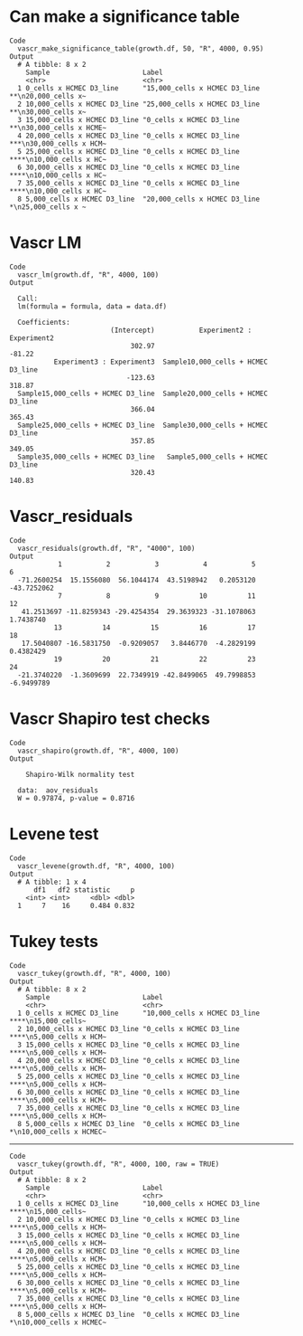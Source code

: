 # Can make a significance table

    Code
      vascr_make_significance_table(growth.df, 50, "R", 4000, 0.95)
    Output
      # A tibble: 8 x 2
        Sample                       Label                                            
        <chr>                        <chr>                                            
      1 0_cells x HCMEC D3_line      "15,000_cells x HCMEC D3_line **\n20,000_cells x~
      2 10,000_cells x HCMEC D3_line "25,000_cells x HCMEC D3_line **\n30,000_cells x~
      3 15,000_cells x HCMEC D3_line "0_cells x HCMEC D3_line **\n30,000_cells x HCME~
      4 20,000_cells x HCMEC D3_line "0_cells x HCMEC D3_line ***\n30,000_cells x HCM~
      5 25,000_cells x HCMEC D3_line "0_cells x HCMEC D3_line ****\n10,000_cells x HC~
      6 30,000_cells x HCMEC D3_line "0_cells x HCMEC D3_line ****\n10,000_cells x HC~
      7 35,000_cells x HCMEC D3_line "0_cells x HCMEC D3_line ****\n10,000_cells x HC~
      8 5,000_cells x HCMEC D3_line  "20,000_cells x HCMEC D3_line *\n25,000_cells x ~

# Vascr LM

    Code
      vascr_lm(growth.df, "R", 4000, 100)
    Output
      
      Call:
      lm(formula = formula, data = data.df)
      
      Coefficients:
                             (Intercept)           Experiment2 : Experiment2  
                                  302.97                              -81.22  
               Experiment3 : Experiment3  Sample10,000_cells + HCMEC D3_line  
                                 -123.63                              318.87  
      Sample15,000_cells + HCMEC D3_line  Sample20,000_cells + HCMEC D3_line  
                                  366.04                              365.43  
      Sample25,000_cells + HCMEC D3_line  Sample30,000_cells + HCMEC D3_line  
                                  357.85                              349.05  
      Sample35,000_cells + HCMEC D3_line   Sample5,000_cells + HCMEC D3_line  
                                  320.43                              140.83  
      

# Vascr_residuals

    Code
      vascr_residuals(growth.df, "R", "4000", 100)
    Output
                1           2           3           4           5           6 
      -71.2600254  15.1556080  56.1044174  43.5198942   0.2053120 -43.7252062 
                7           8           9          10          11          12 
       41.2513697 -11.8259343 -29.4254354  29.3639323 -31.1078063   1.7438740 
               13          14          15          16          17          18 
       17.5040807 -16.5831750  -0.9209057   3.8446770  -4.2829199   0.4382429 
               19          20          21          22          23          24 
      -21.3740220  -1.3609699  22.7349919 -42.8499065  49.7998853  -6.9499789 

# Vascr Shapiro test checks

    Code
      vascr_shapiro(growth.df, "R", 4000, 100)
    Output
      
      	Shapiro-Wilk normality test
      
      data:  aov_residuals
      W = 0.97874, p-value = 0.8716
      

# Levene test

    Code
      vascr_levene(growth.df, "R", 4000, 100)
    Output
      # A tibble: 1 x 4
          df1   df2 statistic     p
        <int> <int>     <dbl> <dbl>
      1     7    16     0.484 0.832

# Tukey tests

    Code
      vascr_tukey(growth.df, "R", 4000, 100)
    Output
      # A tibble: 8 x 2
        Sample                       Label                                            
        <chr>                        <chr>                                            
      1 0_cells x HCMEC D3_line      "10,000_cells x HCMEC D3_line ****\n15,000_cells~
      2 10,000_cells x HCMEC D3_line "0_cells x HCMEC D3_line ****\n5,000_cells x HCM~
      3 15,000_cells x HCMEC D3_line "0_cells x HCMEC D3_line ****\n5,000_cells x HCM~
      4 20,000_cells x HCMEC D3_line "0_cells x HCMEC D3_line ****\n5,000_cells x HCM~
      5 25,000_cells x HCMEC D3_line "0_cells x HCMEC D3_line ****\n5,000_cells x HCM~
      6 30,000_cells x HCMEC D3_line "0_cells x HCMEC D3_line ****\n5,000_cells x HCM~
      7 35,000_cells x HCMEC D3_line "0_cells x HCMEC D3_line ****\n5,000_cells x HCM~
      8 5,000_cells x HCMEC D3_line  "0_cells x HCMEC D3_line *\n10,000_cells x HCMEC~

---

    Code
      vascr_tukey(growth.df, "R", 4000, 100, raw = TRUE)
    Output
      # A tibble: 8 x 2
        Sample                       Label                                            
        <chr>                        <chr>                                            
      1 0_cells x HCMEC D3_line      "10,000_cells x HCMEC D3_line ****\n15,000_cells~
      2 10,000_cells x HCMEC D3_line "0_cells x HCMEC D3_line ****\n5,000_cells x HCM~
      3 15,000_cells x HCMEC D3_line "0_cells x HCMEC D3_line ****\n5,000_cells x HCM~
      4 20,000_cells x HCMEC D3_line "0_cells x HCMEC D3_line ****\n5,000_cells x HCM~
      5 25,000_cells x HCMEC D3_line "0_cells x HCMEC D3_line ****\n5,000_cells x HCM~
      6 30,000_cells x HCMEC D3_line "0_cells x HCMEC D3_line ****\n5,000_cells x HCM~
      7 35,000_cells x HCMEC D3_line "0_cells x HCMEC D3_line ****\n5,000_cells x HCM~
      8 5,000_cells x HCMEC D3_line  "0_cells x HCMEC D3_line *\n10,000_cells x HCMEC~


